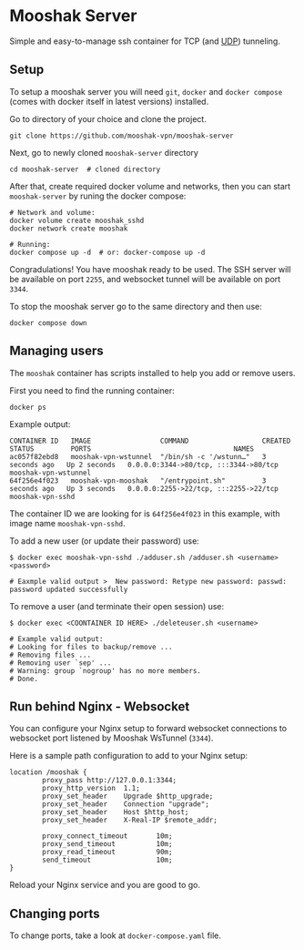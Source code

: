 # Mooshak Server
Simple and easy-to-manage ssh container for TCP (and [UDP](https://github.com/ambrop72/badvpn)) tunneling.

## Setup

To setup a mooshak server you will need `git`, `docker` and `docker compose` (comes with docker itself in latest versions) installed.


Go to directory of your choice and clone the project.

```shell
git clone https://github.com/mooshak-vpn/mooshak-server
```

Next, go to newly cloned `mooshak-server` directory 

```shell
cd mooshak-server  # cloned directory
```

After that, create required docker volume and networks, then you can start `mooshak-server` by runing the docker compose:


```shell
# Network and volume:
docker volume create mooshak_sshd
docker network create mooshak

# Running:
docker compose up -d  # or: docker-compose up -d
```

Congradulations! You have mooshak ready to be used. The SSH server will be available on port `2255`, and websocket tunnel will be available on port `3344`.

To stop the mooshak server go to the same directory and then use:

```shell
docker compose down
```

## Managing users

The `mooshak` container has scripts installed to help you add or remove users.

First you need to find the running container:

```shell
docker ps
```

Example output:

```
CONTAINER ID   IMAGE                 COMMAND                  CREATED         STATUS         PORTS                                   NAMES
ac057f82ebd8   mooshak-vpn-wstunnel  "/bin/sh -c '/wstunn…"   3 seconds ago   Up 2 seconds   0.0.0.0:3344->80/tcp, :::3344->80/tcp   mooshak-vpn-wstunnel
64f256e4f023   mooshak-vpn-mooshak   "/entrypoint.sh"         3 seconds ago   Up 3 seconds   0.0.0.0:2255->22/tcp, :::2255->22/tcp   mooshak-vpn-sshd

```

The container ID we are looking for is `64f256e4f023` in this example, with image name `mooshak-vpn-sshd`.

To add a new user (or update their password) use:

```shell
$ docker exec mooshak-vpn-sshd ./adduser.sh /adduser.sh <username> <password>

# Eaxmple valid output >  New password: Retype new password: passwd: password updated successfully
```

To remove a user (and terminate their open session) use:

```shell
$ docker exec <COONTAINER ID HERE> ./deleteuser.sh <username>

# Example valid output:
# Looking for files to backup/remove ...
# Removing files ...
# Removing user `sep' ...
# Warning: group `nogroup' has no more members.
# Done.
```



## Run behind Nginx - Websocket

You can configure your Nginx setup to forward websocket connections to websocket port listened by Mooshak WsTunnel (`3344`).

Here is a sample path configuration to add to your Nginx setup:

```
location /mooshak {
        proxy_pass http://127.0.0.1:3344;
        proxy_http_version  1.1;
        proxy_set_header    Upgrade $http_upgrade;
        proxy_set_header    Connection "upgrade";
        proxy_set_header    Host $http_host;
        proxy_set_header    X-Real-IP $remote_addr;

        proxy_connect_timeout       10m;
        proxy_send_timeout          10m;
        proxy_read_timeout          90m;
        send_timeout                10m;
}
```

Reload your Nginx service and you are good to go.


## Changing ports

To change ports, take a look at `docker-compose.yaml` file.

